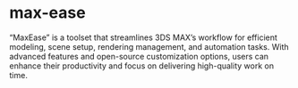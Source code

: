 # max-ease
“MaxEase” is a toolset that streamlines 3DS MAX’s workflow for efficient modeling, scene setup, rendering management, and automation tasks. With advanced features and open-source customization options, users can enhance their productivity and focus on delivering high-quality work on time.
